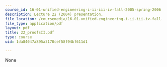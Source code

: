 ```yaml
---
course_id: 16-01-unified-engineering-i-ii-iii-iv-fall-2005-spring-2006
description: Lecture 22 (2004) presentation.
file_location: /coursemedia/16-01-unified-engineering-i-ii-iii-iv-fall-2005-spring-2006/1da84047a895a3170cef58f94bf611d1_22_proofsII.pdf
file_type: application/pdf
layout: pdf
title: 22_proofsII.pdf
type: course
uid: 1da84047a895a3170cef58f94bf611d1

---
```

None